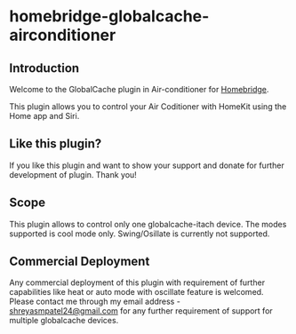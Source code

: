 # homebridge-globalcache-airconditioner
## Introduction
Welcome to the GlobalCache plugin in Air-conditioner for [Homebridge](https://github.com/nfarina/homebridge).

This plugin allows you to control your Air Coditioner with HomeKit using the Home app and Siri.

## Like this plugin?

If you like this plugin and want to show your support and donate for further development of plugin.
Thank you!
 
##  Scope 
This plugin allows to control only one globalcache-itach device. The modes supported is cool mode only. Swing/Osillate is currently not supported.

## Commercial Deployment
Any commercial deployment of this plugin with requirement of further capabilities like heat or auto mode with oscillate feature is welcomed. Please contact me through my email
address - shreyasmpatel24@gmail.com for any further requirement of support for multiple globalcache devices.

